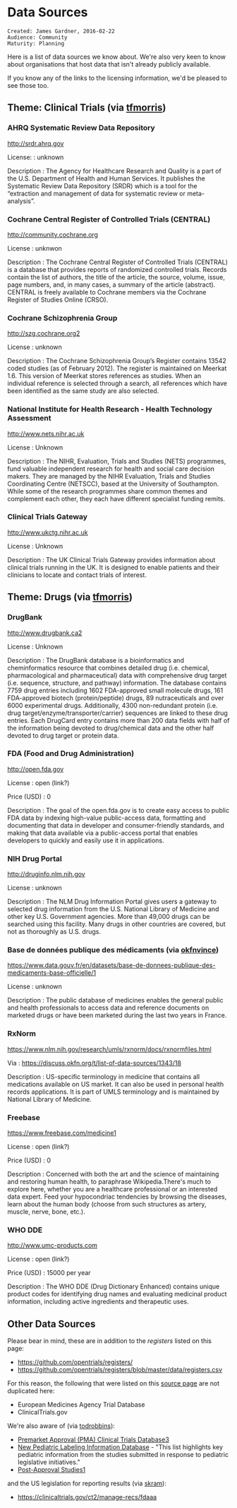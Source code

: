 # Data Sources

~~~
Created: James Gardner, 2016-02-22
Audience: Community
Maturity: Planning
~~~

Here is a list of data sources we know about. We're also very keen to know
about organisations that host data that isn't already publicly available.

If you know any of the links to the licensing information, we'd be pleased to
see those too.

## Theme: Clinical Trials (via [tfmorris](https://discuss.okfn.org/users/tfmorris))


### AHRQ Systematic Review Data Repository

http://srdr.ahrq.gov

License:
: unknown

Description
: The Agency for Healthcare Research and Quality is a part of the U.S. Department
  of Health and Human Services. It publishes the Systematic Review Data
  Repository (SRDR) which is a tool for the “extraction and management of data
  for systematic review or meta-analysis”.


### Cochrane Central Register of Controlled Trials (CENTRAL)

http://community.cochrane.org

License
: unknwon

Description
: The Cochrane Central Register of Controlled Trials (CENTRAL) is a database that
  provides reports of randomized controlled trials. Records contain the list of
  authors, the title of the article, the source, volume, issue, page numbers,
  and, in many cases, a summary of the article (abstract). CENTRAL is freely
  available to Cochrane members via the Cochrane Register of Studies Online
  (CRSO).

### Cochrane Schizophrenia Group

http://szg.cochrane.org2

License
: unknown

Description
: The Cochrane Schizophrenia Group’s Register contains 13542 coded studies (as of
  February 2012). The register is maintained on Meerkat 1.6. This version of
  Meerkat stores references as studies. When an individual reference is selected
  through a search, all references which have been identified as the same study
  are also selected.


### National Institute for Health Research - Health Technology Assessment

http://www.nets.nihr.ac.uk

License
: Unknown

Description
: The NIHR, Evaluation, Trials and Studies (NETS) programmes, fund valuable
  independent research for health and social care decision makers. They are
  managed by the NIHR Evaluation, Trials and Studies Coordinating Centre
  (NETSCC), based at the University of Southampton. While some of the research
  programmes share common themes and complement each other, they each have
  different specialist funding remits.


### Clinical Trials Gateway

http://www.ukctg.nihr.ac.uk

License
: Unknown

Description
: The UK Clinical Trials Gateway provides information about clinical trials
  running in the UK. It is designed to enable patients and their clinicians to
  locate and contact trials of interest.


## Theme: Drugs (via [tfmorris](https://discuss.okfn.org/users/tfmorris))

### DrugBank

http://www.drugbank.ca2

License
: Unknown

Description
: The DrugBank database is a bioinformatics and cheminformatics resource that
  combines detailed drug (i.e. chemical, pharmacological and pharmaceutical) data
  with comprehensive drug target (i.e. sequence, structure, and pathway)
  information. The database contains 7759 drug entries including 1602
  FDA-approved small molecule drugs, 161 FDA-approved biotech (protein/peptide)
  drugs, 89 nutraceuticals and over 6000 experimental drugs. Additionally, 4300
  non-redundant protein (i.e. drug target/enzyme/transporter/carrier) sequences
  are linked to these drug entries. Each DrugCard entry contains more than 200
  data fields with half of the information being devoted to drug/chemical data
  and the other half devoted to drug target or protein data.


### FDA (Food and Drug Administration)

http://open.fda.gov

License
: open (link?)

Price (USD)
: 0

Description
: The goal of the open.fda.gov is to create easy access to public FDA data by
  indexing high-value public-access data, formatting and documenting that data in
  developer and consumer-friendly standards, and making that data available via a
  public-access portal that enables developers to quickly and easily use it in
  applications.

### NIH Drug Portal

http://druginfo.nlm.nih.gov

License
: unknown

Description
: The NLM Drug Information Portal gives users a gateway to selected drug
  information from the U.S. National Library of Medicine and other key U.S.
  Government agencies. More than 49,000 drugs can be searched using this
  facility. Many drugs in other countries are covered, but not as thoroughly as
  U.S. drugs.


### Base de données publique des médicaments (via [okfnvince](https://discuss.okfn.org/users/okfnvince))

https://www.data.gouv.fr/en/datasets/base-de-donnees-publique-des-medicaments-base-officielle/1


License
: unknown

Description
: The public database of medicines enables the general public and
  health professionals to access data and reference documents on marketed drugs
  or have been marketed during the last two years in France.


### RxNorm

https://www.nlm.nih.gov/research/umls/rxnorm/docs/rxnormfiles.html

Via
: https://discuss.okfn.org/t/list-of-data-sources/1343/18

Description
: US-specific terminology in medicine that contains all medications available
  on US market. It can also be used in personal health records applications. It
  is part of UMLS terminology and is maintained by National Library of Medicine.


### Freebase

https://www.freebase.com/medicine1

License
: open (link?)

Price (USD)
: 0

Description
: Concerned with both the art and the science of maintaining and restoring human
  health, to paraphrase Wikipedia.There's much to explore here, whether you are a
  healthcare professional or an interested data expert. Feed your hypocondriac
  tendencies by browsing the diseases, learn about the human body (choose from
  such structures as artery, muscle, nerve, bone, etc.).


### WHO DDE

http://www.umc-products.com

License
: open (link?)

Price (USD)
: 15000 per year

Description
: The WHO DDE (Drug Dictionary Enhanced) contains unique product codes for
  identifying drug names and evaluating medicinal product information, including
  active ingredients and therapeutic uses.


## Other Data Sources

Please bear in mind, these are in addition to the *registers* listed on this page:

* https://github.com/opentrials/registers/
* https://github.com/opentrials/registers/blob/master/data/registers.csv

For this reason, the following that were listed on this [source page](https://discuss.okfn.org/t/list-of-data-sources/1343/5) are not duplicated here:

* European Medicines Agency Trial Database
* ClinicalTrials.gov

We're also aware of (via [todrobbins](https://discuss.okfn.org/users/todrobbins)):

* [Premarket Approval (PMA) Clinical Trials Database3](http://www.fda.gov/aboutfda/centersoffices/officeofmedicalproductsandtobacco/cdrh/cdrhtransparency/ucm204243.htm)
* [New Pediatric Labeling Information Database](http://www.accessdata.fda.gov/scripts/sda/sdNavigation.cfm?sd=labelingdatabase) - "This list highlights key pediatric information from the studies submitted in response to pediatric legislative initiatives."
* [Post-Approval Studies1](http://www.accessdata.fda.gov/scripts/cdrh/cfdocs/cfPMA/pma_pas.cfm)

and the US legislation for reporting results (via [skram](https://discuss.okfn.org/users/skram)):

* https://clinicaltrials.gov/ct2/manage-recs/fdaaa
